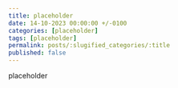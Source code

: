```yaml
---
title: placeholder
date: 14-10-2023 00:00:00 +/-0100
categories: [placeholder]
tags: [placeholder]
permalink: posts/:slugified_categories/:title
published: false
---
```

placeholder